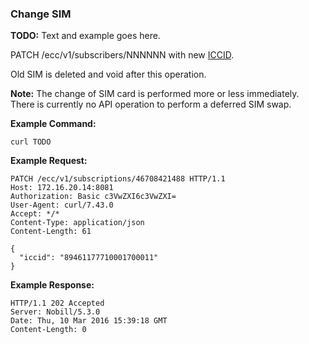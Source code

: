 ### Change SIM

__TODO:__ Text and example goes here.

PATCH /ecc/v1/subscribers/NNNNNN with new [ICCID](parameters.md#iccid).

Old SIM is deleted and void after this operation.

__Note:__ The change of SIM card is performed more or less immediately. There is currently no API operation to perform a deferred SIM swap. 

__Example Command:__
```
curl TODO
```

__Example Request:__
```
PATCH /ecc/v1/subscriptions/46708421488 HTTP/1.1
Host: 172.16.20.14:8081
Authorization: Basic c3VwZXI6c3VwZXI=
User-Agent: curl/7.43.0
Accept: */*
Content-Type: application/json
Content-Length: 61

{
  "iccid": "89461177710001700011" 
}
```


__Example Response:__
```
HTTP/1.1 202 Accepted
Server: Nobill/5.3.0
Date: Thu, 10 Mar 2016 15:39:18 GMT
Content-Length: 0
```

